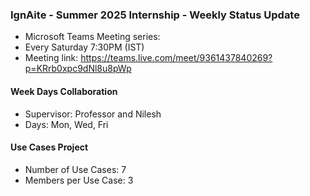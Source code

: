 ### IgnAite - Summer 2025 Internship - Weekly Status Update
- Microsoft Teams Meeting series:
- Every Saturday 7:30PM (IST)
- Meeting link: https://teams.live.com/meet/9361437840269?p=KRrb0xpc9dNl8u8pWp

#### Week Days Collaboration
- Supervisor: Professor and Nilesh
- Days: Mon, Wed, Fri

#### Use Cases Project
- Number of Use Cases: 7
- Members per Use Case: 3 
